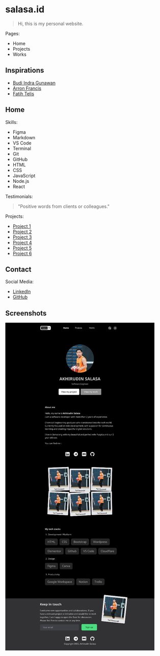 # salasa.id

> Hi, this is my personal website.

Pages:

- Home
- Projects
- Works

## Inspirations

- [Budi Indra Gunawan](https://budigunawan.com)
- [Arron Francis](https://aaronfrancis.com)
- [Fatih Telis](https://fatihtelis.com/)

## Home

Skills:

- Figma
- Markdown
- VS Code
- Terminal
- Git
- GitHub
- HTML
- CSS
- JavaScript
- Node.js
- React

Testimonials:

> "Positive words from clients or colleagues."

Projects:

- [Project 1](https://salasa.id)
- [Project 2](#)
- [Project 3](#)
- [Project 4](#)
- [Project 5](#)
- [Project 6](#)

## Contact

Social Media:

- [LinkedIn](https://linkedin.com/in/salasaakhr)
- [GitHub](https://github.com/salasaa)

## Screenshots

![Home](home-dark.jpeg)
